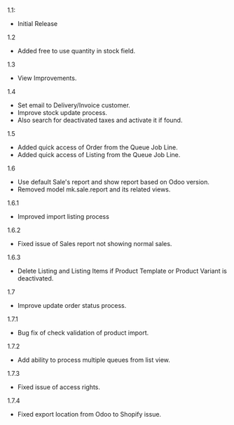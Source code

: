 1.1:

- Initial Release

1.2

- Added free to use quantity in stock field.

1.3

- View Improvements.

1.4

- Set email to Delivery/Invoice customer.
- Improve stock update process.
- Also search for deactivated taxes and activate it if found.

1.5

- Added quick access of Order from the Queue Job Line.
- Added quick access of Listing from the Queue Job Line.

1.6

- Use default Sale's report and show report based on Odoo version.
- Removed model mk.sale.report and its related views.

1.6.1

- Improved import listing process

1.6.2

- Fixed issue of Sales report not showing normal sales.

1.6.3

- Delete Listing and Listing Items if Product Template or Product Variant is deactivated.

1.7

- Improve update order status process.

1.7.1

- Bug fix of check validation of product import.

1.7.2

- Add ability to process multiple queues from list view.

1.7.3

- Fixed issue of access rights.

1.7.4

- Fixed export location from Odoo to Shopify issue.